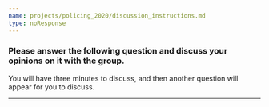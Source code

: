 ```yaml
---
name: projects/policing_2020/discussion_instructions.md
type: noResponse
---
```


### Please answer the following question and discuss your opinions on it with the group.

You will have three minutes to discuss, and then another question will appear for you to discuss.

---
